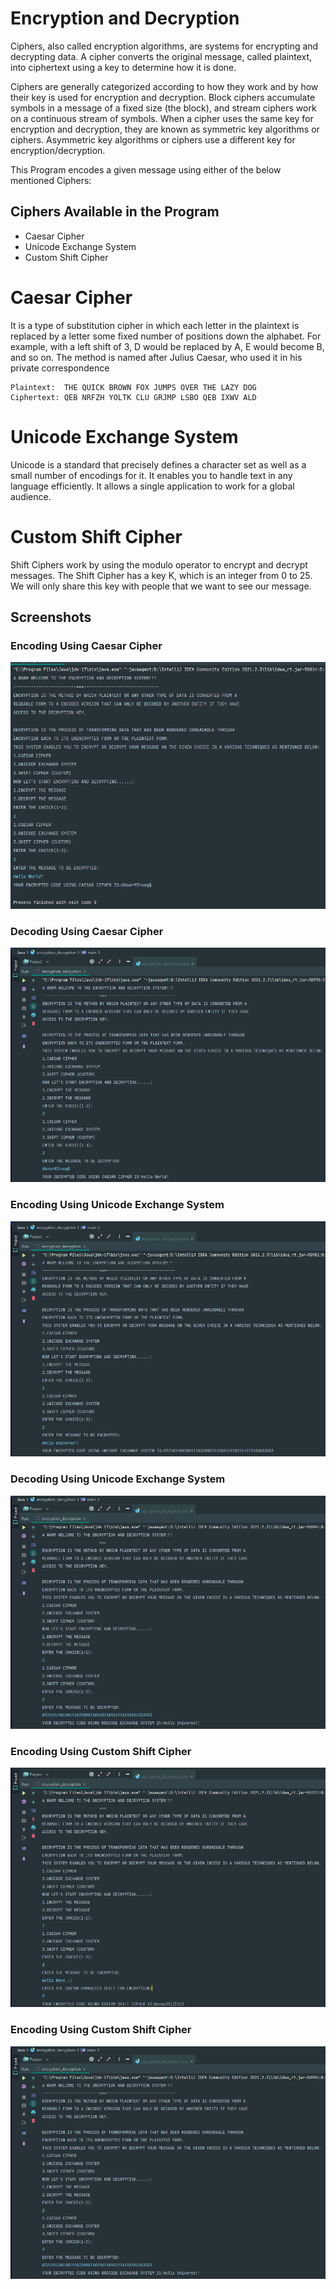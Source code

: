 
# Encryption and Decryption

Ciphers, also called encryption algorithms, are systems for encrypting and decrypting data. A cipher converts the original message, called plaintext, into ciphertext using a key to determine how it is done.

Ciphers are generally categorized according to how they work and by how their key is used for encryption and decryption. Block ciphers accumulate symbols in a message of a fixed size (the block), and stream ciphers work on a continuous stream of symbols. When a cipher uses the same key for encryption and decryption, they are known as symmetric key algorithms or ciphers. Asymmetric key algorithms or ciphers use a different key for encryption/decryption.

This Program encodes a given message using either of the below mentioned Ciphers:


## Ciphers Available in the Program

- Caesar Cipher
- Unicode Exchange System
- Custom Shift Cipher


# Caesar Cipher

It is a type of substitution cipher in which each letter in the plaintext is replaced by a letter some fixed number of positions down the alphabet. For example, with a left shift of 3, D would be replaced by A, E would become B, and so on. The method is named after Julius Caesar, who used it in his private correspondence



    Plaintext:  THE QUICK BROWN FOX JUMPS OVER THE LAZY DOG
    Ciphertext: QEB NRFZH YOLTK CLU GRJMP LSBO QEB IXWV ALD


# Unicode Exchange System

Unicode is a standard that precisely defines a character set as well as a small number of encodings for it. It enables you to handle text in any language efficiently. It allows a single application to work for a global audience.
# Custom Shift Cipher

Shift Ciphers work by using the modulo operator to encrypt and decrypt messages. The Shift Cipher has a key K, which is an integer from 0 to 25. We will only share this key with people that we want to see our message.
## Screenshots

### Encoding Using Caesar Cipher
<img src = "Screenshots/caesarcipherEncoding.png">

### Decoding Using Caesar Cipher
<img src = "Screenshots/caesarcipherDecoding.png">

### Encoding Using Unicode Exchange System
<img src = "Screenshots/unicodeEncoding.png">

### Decoding Using Unicode Exchange System
<img src = "Screenshots/unicodeDecoding.png">

### Encoding Using Custom Shift Cipher
<img src = "Screenshots/customEncoding.png">

### Encoding Using Custom Shift Cipher
<img src = "Screenshots/unicodeDecoding.png">

